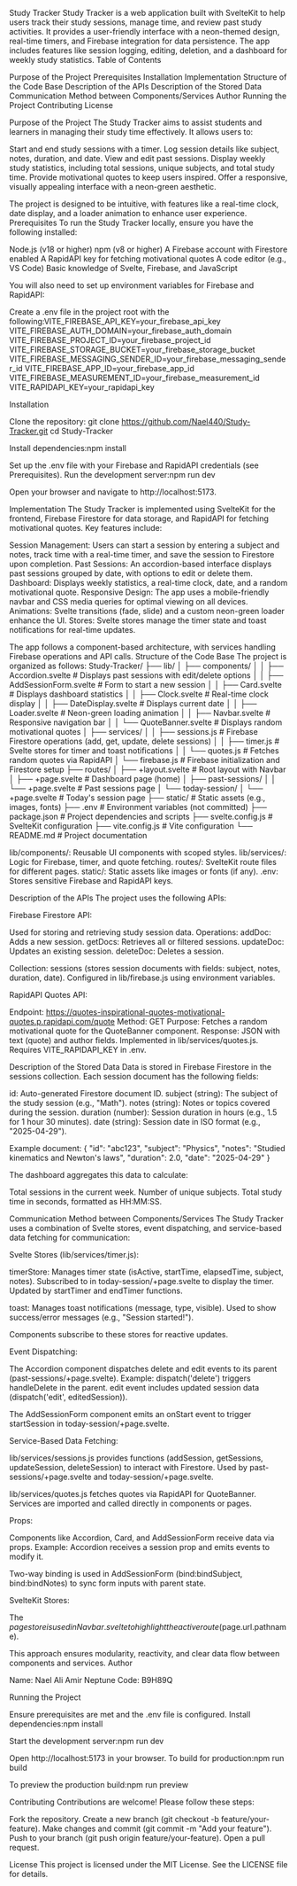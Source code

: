 Study Tracker
Study Tracker is a web application built with SvelteKit to help users track their study sessions, manage time, and review past study activities. It provides a user-friendly interface with a neon-themed design, real-time timers, and Firebase integration for data persistence. The app includes features like session logging, editing, deletion, and a dashboard for weekly study statistics.
Table of Contents

Purpose of the Project
Prerequisites
Installation
Implementation
Structure of the Code Base
Description of the APIs
Description of the Stored Data
Communication Method between Components/Services
Author
Running the Project
Contributing
License

Purpose of the Project
The Study Tracker aims to assist students and learners in managing their study time effectively. It allows users to:

Start and end study sessions with a timer.
Log session details like subject, notes, duration, and date.
View and edit past sessions.
Display weekly study statistics, including total sessions, unique subjects, and total study time.
Provide motivational quotes to keep users inspired.
Offer a responsive, visually appealing interface with a neon-green aesthetic.

The project is designed to be intuitive, with features like a real-time clock, date display, and a loader animation to enhance user experience.
Prerequisites
To run the Study Tracker locally, ensure you have the following installed:

Node.js (v18 or higher)
npm (v8 or higher)
A Firebase account with Firestore enabled
A RapidAPI key for fetching motivational quotes
A code editor (e.g., VS Code)
Basic knowledge of Svelte, Firebase, and JavaScript

You will also need to set up environment variables for Firebase and RapidAPI:

Create a .env file in the project root with the following:VITE_FIREBASE_API_KEY=your_firebase_api_key
VITE_FIREBASE_AUTH_DOMAIN=your_firebase_auth_domain
VITE_FIREBASE_PROJECT_ID=your_firebase_project_id
VITE_FIREBASE_STORAGE_BUCKET=your_firebase_storage_bucket
VITE_FIREBASE_MESSAGING_SENDER_ID=your_firebase_messaging_sender_id
VITE_FIREBASE_APP_ID=your_firebase_app_id
VITE_FIREBASE_MEASUREMENT_ID=your_firebase_measurement_id
VITE_RAPIDAPI_KEY=your_rapidapi_key



Installation

Clone the repository: git clone https://github.com/Nael440/Study-Tracker.git
cd Study-Tracker


Install dependencies:npm install


Set up the .env file with your Firebase and RapidAPI credentials (see Prerequisites).
Run the development server:npm run dev


Open your browser and navigate to http://localhost:5173.

Implementation
The Study Tracker is implemented using SvelteKit for the frontend, Firebase Firestore for data storage, and RapidAPI for fetching motivational quotes. Key features include:

Session Management: Users can start a session by entering a subject and notes, track time with a real-time timer, and save the session to Firestore upon completion.
Past Sessions: An accordion-based interface displays past sessions grouped by date, with options to edit or delete them.
Dashboard: Displays weekly statistics, a real-time clock, date, and a random motivational quote.
Responsive Design: The app uses a mobile-friendly navbar and CSS media queries for optimal viewing on all devices.
Animations: Svelte transitions (fade, slide) and a custom neon-green loader enhance the UI.
Stores: Svelte stores manage the timer state and toast notifications for real-time updates.

The app follows a component-based architecture, with services handling Firebase operations and API calls.
Structure of the Code Base
The project is organized as follows:
Study-Tracker/
├── lib/
│   ├── components/
│   │   ├── Accordion.svelte       # Displays past sessions with edit/delete options
│   │   ├── AddSessionForm.svelte  # Form to start a new session
│   │   ├── Card.svelte           # Displays dashboard statistics
│   │   ├── Clock.svelte          # Real-time clock display
│   │   ├── DateDisplay.svelte    # Displays current date
│   │   ├── Loader.svelte         # Neon-green loading animation
│   │   ├── Navbar.svelte         # Responsive navigation bar
│   │   └── QuoteBanner.svelte    # Displays random motivational quotes
│   ├── services/
│   │   ├── sessions.js           # Firebase Firestore operations (add, get, update, delete sessions)
│   │   ├── timer.js              # Svelte stores for timer and toast notifications
│   │   └── quotes.js             # Fetches random quotes via RapidAPI
│   └── firebase.js               # Firebase initialization and Firestore setup
├── routes/
│   ├── +layout.svelte            # Root layout with Navbar
│   ├── +page.svelte              # Dashboard page (home)
│   ├── past-sessions/
│   │   └── +page.svelte          # Past sessions page
│   └── today-session/
│       └── +page.svelte          # Today's session page
├── static/                       # Static assets (e.g., images, fonts)
├── .env                          # Environment variables (not committed)
├── package.json                  # Project dependencies and scripts
├── svelte.config.js              # SvelteKit configuration
├── vite.config.js                # Vite configuration
└── README.md                     # Project documentation


lib/components/: Reusable UI components with scoped styles.
lib/services/: Logic for Firebase, timer, and quote fetching.
routes/: SvelteKit route files for different pages.
static/: Static assets like images or fonts (if any).
.env: Stores sensitive Firebase and RapidAPI keys.

Description of the APIs
The project uses the following APIs:

Firebase Firestore API:

Used for storing and retrieving study session data.
Operations:
addDoc: Adds a new session.
getDocs: Retrieves all or filtered sessions.
updateDoc: Updates an existing session.
deleteDoc: Deletes a session.


Collection: sessions (stores session documents with fields: subject, notes, duration, date).
Configured in lib/firebase.js using environment variables.


RapidAPI Quotes API:

Endpoint: https://quotes-inspirational-quotes-motivational-quotes.p.rapidapi.com/quote
Method: GET
Purpose: Fetches a random motivational quote for the QuoteBanner component.
Response: JSON with text (quote) and author fields.
Implemented in lib/services/quotes.js.
Requires VITE_RAPIDAPI_KEY in .env.



Description of the Stored Data
Data is stored in Firebase Firestore in the sessions collection. Each session document has the following fields:

id: Auto-generated Firestore document ID.
subject (string): The subject of the study session (e.g., "Math").
notes (string): Notes or topics covered during the session.
duration (number): Session duration in hours (e.g., 1.5 for 1 hour 30 minutes).
date (string): Session date in ISO format (e.g., "2025-04-29").

Example document:
{
  "id": "abc123",
  "subject": "Physics",
  "notes": "Studied kinematics and Newton's laws",
  "duration": 2.0,
  "date": "2025-04-29"
}

The dashboard aggregates this data to calculate:

Total sessions in the current week.
Number of unique subjects.
Total study time in seconds, formatted as HH:MM:SS.

Communication Method between Components/Services
The Study Tracker uses a combination of Svelte stores, event dispatching, and service-based data fetching for communication:

Svelte Stores (lib/services/timer.js):

timerStore: Manages timer state (isActive, startTime, elapsedTime, subject, notes).
Subscribed to in today-session/+page.svelte to display the timer.
Updated by startTimer and endTimer functions.


toast: Manages toast notifications (message, type, visible).
Used to show success/error messages (e.g., "Session started!").


Components subscribe to these stores for reactive updates.


Event Dispatching:

The Accordion component dispatches delete and edit events to its parent (past-sessions/+page.svelte).
Example: dispatch('delete') triggers handleDelete in the parent.
edit event includes updated session data (dispatch('edit', editedSession)).


The AddSessionForm component emits an onStart event to trigger startSession in today-session/+page.svelte.


Service-Based Data Fetching:

lib/services/sessions.js provides functions (addSession, getSessions, updateSession, deleteSession) to interact with Firestore.
Used by past-sessions/+page.svelte and today-session/+page.svelte.


lib/services/quotes.js fetches quotes via RapidAPI for QuoteBanner.
Services are imported and called directly in components or pages.


Props:

Components like Accordion, Card, and AddSessionForm receive data via props.
Example: Accordion receives a session prop and emits events to modify it.


Two-way binding is used in AddSessionForm (bind:bindSubject, bind:bindNotes) to sync form inputs with parent state.


SvelteKit Stores:

The $page store is used in Navbar.svelte to highlight the active route ($page.url.pathname).



This approach ensures modularity, reactivity, and clear data flow between components and services.
Author

Name: Nael Ali Amir
Neptune Code: B9H89Q

Running the Project

Ensure prerequisites are met and the .env file is configured.
Install dependencies:npm install


Start the development server:npm run dev


Open http://localhost:5173 in your browser.
To build for production:npm run build


To preview the production build:npm run preview



Contributing
Contributions are welcome! Please follow these steps:

Fork the repository.
Create a new branch (git checkout -b feature/your-feature).
Make changes and commit (git commit -m "Add your feature").
Push to your branch (git push origin feature/your-feature).
Open a pull request.

License
This project is licensed under the MIT License. See the LICENSE file for details.
